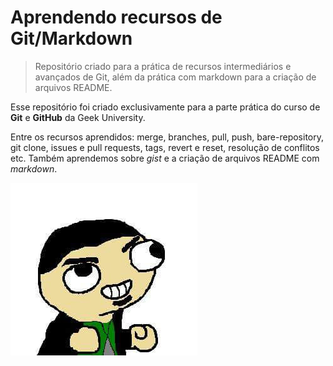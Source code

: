 # Aprendendo recursos de Git/Markdown
> Repositório criado para a prática de recursos intermediários e avançados de Git, além da prática com markdown para a criação de arquivos README.

Esse repositório foi criado exclusivamente para a parte prática do curso de **Git** e **GitHub** da Geek University.

Entre os recursos aprendidos: merge, branches, pull, push, bare-repository, git clone, issues e pull requests, tags, revert e reset, resolução de conflitos etc. Também aprendemos sobre *gist* e a criação de arquivos README com *markdown*.

![](teste.jpg)